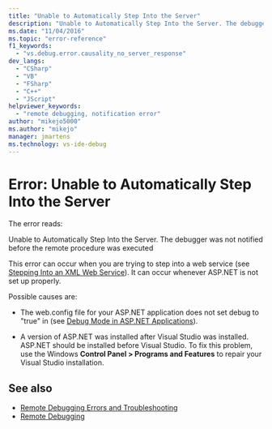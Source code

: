 ```yaml
---
title: "Unable to Automatically Step Into the Server"
description: "Unable to Automatically Step Into the Server. The debugger was not notified before the remote procedure was executed."
ms.date: "11/04/2016"
ms.topic: "error-reference"
f1_keywords:
  - "vs.debug.error.causality_no_server_response"
dev_langs:
  - "CSharp"
  - "VB"
  - "FSharp"
  - "C++"
  - "JScript"
helpviewer_keywords:
  - "remote debugging, notification error"
author: "mikejo5000"
ms.author: "mikejo"
manager: jmartens
ms.technology: vs-ide-debug
---
```

# Error: Unable to Automatically Step Into the Server

The error reads:

 Unable to Automatically Step Into the Server. The debugger was not notified before the remote procedure was executed

 This error can occur when you are trying to step into a web service (see [Stepping Into an XML Web Service](/previous-versions/zc57803s(v=vs.100))). It can occur whenever ASP.NET is not set up properly.

 Possible causes are:

- The web.config file for your ASP.NET application does not set debug to "true" in (see [Debug Mode in ASP.NET Applications](../debugger/how-to-enable-debugging-for-aspnet-applications.md)).

- A version of ASP.NET was installed after Visual Studio was installed. ASP.NET should be installed before Visual Studio. To fix this problem, use the Windows **Control Panel > Programs and Features** to repair your Visual Studio installation.

## See also
- [Remote Debugging Errors and Troubleshooting](../debugger/remote-debugging-errors-and-troubleshooting.md)
- [Remote Debugging](../debugger/remote-debugging.md)
